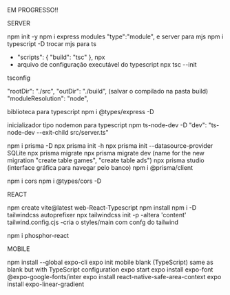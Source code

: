 EM PROGRESSO!!

SERVER

npm init -y
npm i express
modules "type":"module", e server para mjs
npm i typescript -D
trocar mjs para ts

-   "scripts": {
    "build": "tsc"
    },
    npx
-   arquivo de configuração executável do typescript
    npx tsc --init

tsconfig

"rootDir": "./src",
"outDir": "./build", (salvar o compilado na pasta build)
"moduleResolution": "node",

biblioteca para typescript
npm i @types/express -D

inicializador tipo nodemon para typescript
npm ts-node-dev -D
"dev": "ts-node-dev --exit-child src/server.ts"

npm i prisma -D
npx prisma init -h
npx prisma init --datasource-provider SQLite
npx prisma migrate
npx prisma migrate dev (name for the new migration "create table games", "create table ads")
npx prisma studio (interface gráfica para navegar pelo banco)
npm i @prisma/client

npm i cors
npm i @types/cors -D

REACT

npm create vite@latest
web-React-Typescript
npm install
npm i -D tailwindcss autoprefixer
npx tailwindcss init -p
-altera 'content' tailwind.config.cjs
-cria o styles/main com confg do tailwind

npm i phosphor-react

MOBILE

npm install --global expo-cli
expo init mobile
blank (TypeScript) same as blank but with TypeScript configuration
expo start
expo install expo-font @expo-google-fonts/inter
expo install react-native-safe-area-context
expo install expo-linear-gradient
